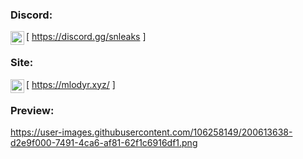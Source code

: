 ### Discord:

[<img align="left" alt="My discord" width="22px" src="https://cdn.jsdelivr.net/npm/simple-icons@v3/icons/discord.svg" /> https://discord.gg/snleaks ]
<br />

### Site:

[<img align="left" alt="My discord" width="22px" src="https://cdn.jsdelivr.net/npm/simple-icons@v3/icons/discord.svg" /> https://mlodyr.xyz/ ]
<br />


### Preview: 

https://user-images.githubusercontent.com/106258149/200613638-d2e9f000-7491-4ca6-af81-62f1c6916df1.png
